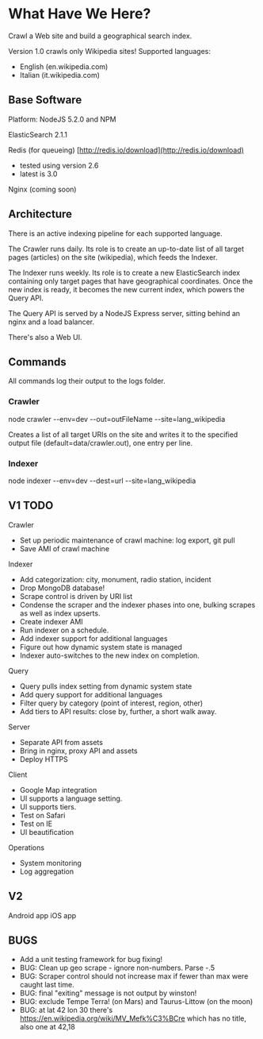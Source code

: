 # What Have We Here? #

Crawl a Web site and build a geographical search index.

Version 1.0 crawls only Wikipedia sites!  Supported languages:

- English (en.wikipedia.com)
- Italian (it.wikipedia.com)

## Base Software ##

Platform: NodeJS 5.2.0 and NPM

ElasticSearch 2.1.1

Redis (for queueing)  [http://redis.io/download](http://redis.io/download)
 - tested using version 2.6  
 - latest is 3.0

Nginx (coming soon)

## Architecture ##

There is an active indexing pipeline for each supported language.

The Crawler runs daily.  Its role is to create an up-to-date list of all target pages
(articles) on the site (wikipedia), which feeds the Indexer.

The Indexer runs weekly.  Its role is to create a new ElasticSearch index containing only
target pages that have geographical coordinates.  Once the new index is ready, it 
becomes the new current index, which powers the Query API.

The Query API is served by a NodeJS Express server, sitting behind an nginx and a load 
balancer. 

There's also a Web UI.

## Commands ## 

All commands log their output to the logs folder.

### Crawler ###

  node crawler --env=dev --out=outFileName --site=lang\_wikipedia

Creates a list of all target URIs on the site and writes it to the specified output
file (default=data/crawler.out), one entry per line.

### Indexer ###

  node indexer --env=dev --dest=url --site=lang\_wikipedia

## V1 TODO ##

Crawler

- Set up periodic maintenance of crawl machine: log export, git pull
- Save AMI of crawl machine

Indexer

- Add categorization: city, monument, radio station, incident
- Drop MongoDB database!
- Scrape control is driven by URI list
- Condense the scraper and the indexer phases into one, bulking scrapes as well as index upserts.
- Create indexer AMI
- Run indexer on a schedule.
- Add indexer support for additional languages
- Figure out how dynamic system state is managed
- Indexer auto-switches to the new index on completion.

Query

- Query pulls index setting from dynamic system state
- Add query support for additional languages
- Filter query by category (point of interest, region, other)
- Add tiers to API results: close by, further, a short walk away.

Server
- Separate API from assets
- Bring in nginx, proxy API and assets
- Deploy HTTPS

Client
- Google Map integration
- UI supports a language setting.
- UI supports tiers.
- Test on Safari
- Test on IE
- UI beautification

Operations
- System monitoring
- Log aggregation

## V2 ##

Android app
iOS app

## BUGS ##

- Add a unit testing framework for bug fixing!
- BUG: Clean up geo scrape - ignore non-numbers.  Parse -.5
- BUG: Scraper control should not increase max if fewer than max were caught last time.
- BUG: final "exiting" message is not output by winston!
- BUG: exclude Tempe Terra! (on Mars) and Taurus-Littow (on the moon)
- BUG: at lat 42 lon 30 there's https://en.wikipedia.org/wiki/MV_Mefk%C3%BCre which has no title, also one at 42,18
